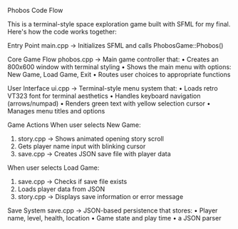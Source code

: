 Phobos Code Flow

This is a terminal-style space exploration game built with SFML for my final. Here's how the code works together:

Entry Point
main.cpp → Initializes SFML and calls PhobosGame::Phobos()

Core Game Flow
phobos.cpp → Main game controller that:
• Creates an 800x600 window with terminal styling
• Shows the main menu with options: New Game, Load Game, Exit
• Routes user choices to appropriate functions

User Interface
ui.cpp → Terminal-style menu system that:
• Loads retro VT323 font for terminal aesthetics
• Handles keyboard navigation (arrows/numpad)
• Renders green text with yellow selection cursor
• Manages menu titles and options

Game Actions
When user selects New Game:

1. story.cpp → Shows animated opening story scroll
2. Gets player name input with blinking cursor
3. save.cpp → Creates JSON save file with player data

When user selects Load Game:

1. save.cpp → Checks if save file exists
2. Loads player data from JSON
3. story.cpp → Displays save information or error message

Save System
save.cpp → JSON-based persistence that stores:
• Player name, level, health, location
• Game state and play time
• a JSON parser 

